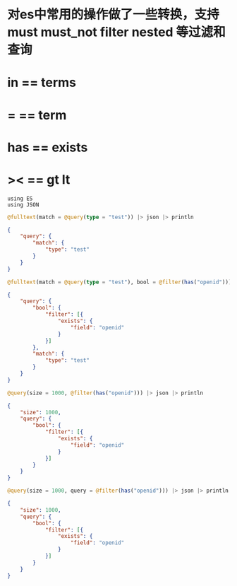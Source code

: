 # 对es中常用的操作做了一些转换，支持must must_not filter nested 等过滤和查询
# in == terms
# =  == term
# has == exists
# ><  == gt lt 

```
using ES
using JSON
```

```julia
@fulltext(match = @query(type = "test")) |> json |> println 
```
```json
{
	"query": {
		"match": {
			"type": "test"
		}
	}
}
```
```julia
@fulltext(match = @query(type = "test"), bool = @filter(has("openid"))) |> json |> println
```
```json
{
	"query": {
		"bool": {
			"filter": [{
				"exists": {
					"field": "openid"
				}
			}]
		},
		"match": {
			"type": "test"
		}
	}
}
```
```julia
@query(size = 1000, @filter(has("openid"))) |> json |> println
```
```json
{
	"size": 1000,
	"query": {
		"bool": {
			"filter": [{
				"exists": {
					"field": "openid"
				}
			}]
		}
	}
}
```
```julia
@query(size = 1000, query = @filter(has("openid"))) |> json |> println
```
```json
{
	"size": 1000,
	"query": {
		"bool": {
			"filter": [{
				"exists": {
					"field": "openid"
				}
			}]
		}
	}
}
```

